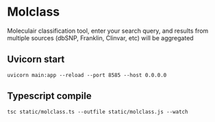 # Molclass

Moleculair classification tool, enter your search query, and results from multiple sources (dbSNP, Franklin, Clinvar, etc) will be aggregated

## Uvicorn start

`uvicorn main:app --reload --port 8585 --host 0.0.0.0`

## Typescript compile

`tsc static/molclass.ts --outfile static/molclass.js --watch`